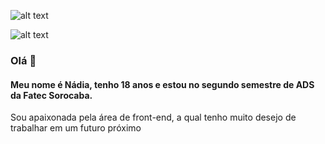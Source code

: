 ![alt text](https://1.bp.blogspot.com/-YNQ3AWA44wU/X6BAeApzFWI/AAAAAAAAAxs/O1_DDapTZ9YZPGxvyZLNuLSwzbWm_zl4ACLcBGAsYHQ/s700/CapaGithubteste1.png)  
  
![alt text](https://1.bp.blogspot.com/-bADy-s4ezuo/X6BHOF5OyOI/AAAAAAAAAyE/xeEgO7p9ZpU6TUyCnQhTcUKfVn7Was3GACLcBGAsYHQ/s217/hello%2Bworld.png)
### Olá 🌸
#### Meu nome é Nádia, tenho 18 anos e estou no segundo semestre de ADS da Fatec Sorocaba.  
 Sou apaixonada pela área de front-end, a qual tenho muito desejo de trabalhar em um futuro próximo


<!--
**NadyCarboni/NadyCarboni** is a ✨ _special_ ✨ repository because its `README.md` (this file) appears on your GitHub profile.

Here are some ideas to get you started:

- 🔭 I’m currently working on ...
- 🌱 I’m currently learning ...
- 👯 I’m looking to collaborate on ...
- 🤔 I’m looking for help with ...
- 💬 Ask me about ...
- 📫 How to reach me: ...
- 😄 Pronouns: ...
- ⚡ Fun fact: ...
-->
